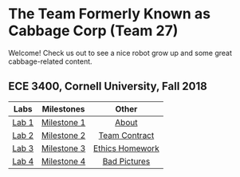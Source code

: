 # The Team Formerly Known as Cabbage Corp (Team 27)

Welcome! Check us out to see a nice robot grow up and some great cabbage-related content. 

## ECE 3400, Cornell University, Fall 2018

| Labs          |Milestones     |Other    |
|:-------------:|:-------------:|:-------:|
| [Lab 1](./Lab1.md) | [Milestone 1](./Milestone1.md) | [About](./about.md)|
| [Lab 2](./lab2.md) | [Milestone 2](./Milestone2.md) | [Team Contract](./teamContract.md)|
| [Lab 3](./Lab3.md) | [Milestone 3](./Milestone3.md) | [Ethics Homework](./ethics.md)|
| [Lab 4](./Lab4.md) | [Milestone 4](./Milestone4.md) | [Bad Pictures](./badpics.md)|

